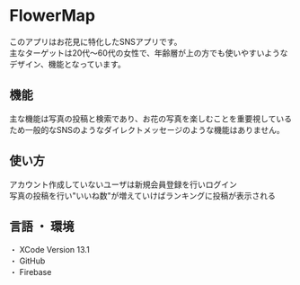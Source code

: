 # FlowerMap

このアプリはお花見に特化したSNSアプリです。  
主なターゲットは20代〜60代の女性で、年齢層が上の方でも使いやすいようなデザイン、機能となっています。


## 機能　　
主な機能は写真の投稿と検索であり、お花の写真を楽しむことを重要視しているため一般的なSNSのようなダイレクトメッセージのような機能はありません。　　

## 使い方　　
アカウント作成していないユーザは新規会員登録を行いログイン  
写真の投稿を行い"いいね数"が増えていけばランキングに投稿が表示される

## 言語 ・ 環境  
・ XCode Version 13.1  
・ GitHub  
・ Firebase

